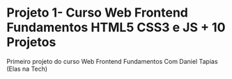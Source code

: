 # Projeto 1- Curso Web Frontend Fundamentos HTML5 CSS3 e JS + 10 Projetos

Primeiro projeto do curso Web Frontend Fundamentos Com Daniel Tapias (Elas na Tech)
